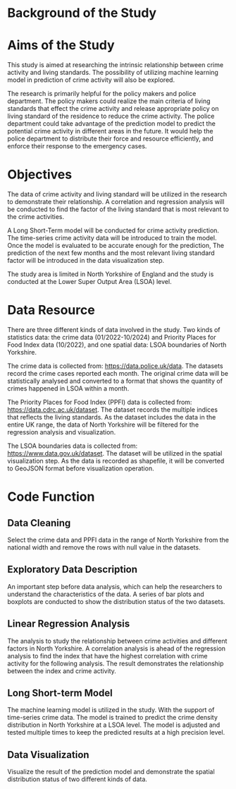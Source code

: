 # Background of the Study

# Aims of the Study

This study is aimed at researching the intrinsic relationship between crime activity and living standards. The possibility of utilizing machine learning model in prediction of crime activity will also be explored. 

The research is primarily helpful for the policy makers and police department. The policy makers could realize the main criteria of living standards that effect the crime activity and release appropriate policy on living standard of the residence to reduce the crime activity. The police department could take advantage of the prediction model to predict the potential crime activity in different areas in the future. It would help the police department to distribute their force and resource efficiently, and enforce their response to the emergency cases.

# Objectives

The data of crime activity and living standard will be utilized in the research to demonstrate their relationship. A correlation and regression analysis will be conducted to find the factor of the living standard that is most relevant to the crime activities.
	
 A Long Short-Term model will be conducted for crime activity prediction. The time-series crime activity data will be introduced to train the model. Once the model is evaluated to be accurate enough for the prediction, The prediction of the next few months and the most relevant living standard factor will be introduced in the data visualization step.
 
The study area is limited in North Yorkshire of England and the study is conducted at the Lower Super Output Area (LSOA) level.

# Data Resource

There are three different kinds of data involved in the study. Two kinds of statistics data: the crime data (01/2022-10/2024) and Priority Places for Food Index data (10/2022), and one spatial data: LSOA boundaries of North Yorkshire.

The crime data is collected from: https://data.police.uk/data. The datasets record the crime cases reported each month. The original crime data will be statistically analysed and converted to a format that shows the quantity of crimes happened in LSOA within a month.

The Priority Places for Food Index (PPFI) data is collected from: https://data.cdrc.ac.uk/dataset. The dataset records the multiple indices that reflects the living standards. As the dataset includes the data in the entire UK range, the data of North Yorkshire will be filtered for the regression analysis and visualization.

The LSOA boundaries data is collected from: https://www.data.gov.uk/dataset. The dataset will be utilized in the spatial visualization step. As the data is recorded as shapefile, it will be converted to GeoJSON format before visualization operation.

# Code Function
## Data Cleaning
Select the crime data and PPFI data in the range of North Yorkshire from the national width and remove the rows with null value in the datasets.
## Exploratory Data Description
An important step before data analysis, which can help the researchers to understand the characteristics of the data. A series of bar plots and boxplots are conducted to show the distribution status of the two datasets.
## Linear Regression Analysis
The analysis to study the relationship between crime activities and different factors in North Yorkshire. A correlation analysis is ahead of the regression analysis to find the index that have the highest correlation with crime activity for the following analysis. The result demonstrates the relationship between the index and crime activity.
## Long Short-term Model 
The machine learning model is utilized in the study. With the support of time-series crime data. The model is trained to predict the crime density distribution in North Yorkshire at a LSOA level. The model is adjusted and tested multiple times to keep the predicted results at a high precision level.
## Data Visualization
Visualize the result of the prediction model and demonstrate the spatial distribution status of two different kinds of data.

